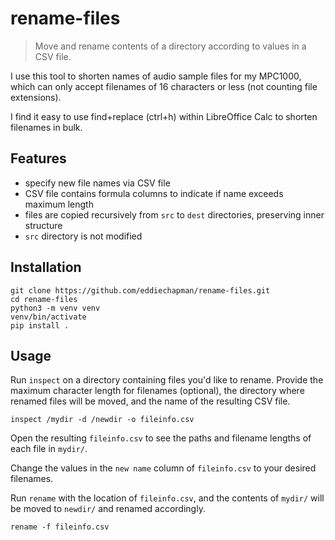 # rename-files

> Move and rename contents of a directory according to values in a CSV file.

I use this tool to shorten names of audio sample files for my MPC1000, which can only accept filenames of 16 characters or less (not counting file extensions).

I find it easy to use find+replace (ctrl+h) within LibreOffice Calc to shorten filenames in bulk.

## Features

- specify new file names via CSV file
- CSV file contains formula columns to indicate if name exceeds maximum length
- files are copied recursively from `src` to `dest` directories, preserving inner structure
- `src` directory is not modified

## Installation

```
git clone https://github.com/eddiechapman/rename-files.git
cd rename-files
python3 -m venv venv
venv/bin/activate
pip install .
```

## Usage

Run `inspect` on a directory containing files you'd like to rename. Provide the maximum character length for filenames (optional), the directory where renamed files will be moved, and the name of the resulting CSV file.

```
inspect /mydir -d /newdir -o fileinfo.csv
```

Open the resulting `fileinfo.csv` to see the paths and filename lengths of each file in `mydir/`.

Change the values in the `new name` column of `fileinfo.csv` to your desired filenames.

Run `rename` with the location of `fileinfo.csv`, and the contents of `mydir/` will be moved to `newdir/` and renamed accordingly. 

```
rename -f fileinfo.csv
```
